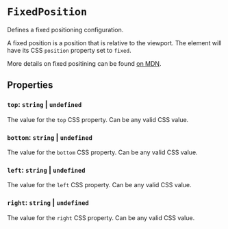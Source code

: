 # `FixedPosition`

Defines a fixed positioning configuration.

A fixed position is a position that is relative to the viewport. The element will have its CSS `position` property set to `fixed`.

More details on fixed positining can be found [on MDN](https://developer.mozilla.org/en-US/docs/Web/CSS/position#fixed_positioning).

## Properties

### `top`: `string` | `undefined`

The value for the `top` CSS property. Can be any valid CSS value.

### `bottom`: `string` | `undefined`

The value for the `bottom` CSS property. Can be any valid CSS value.

### `left`: `string` | `undefined`

The value for the `left` CSS property. Can be any valid CSS value.

### `right`: `string` | `undefined`

The value for the `right` CSS property. Can be any valid CSS value.
